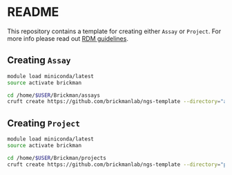 # README

This repository contains a template for creating either `Assay` or `Project`.
For more info please read out [RDM guidelines](https://brickmanlab.github.io/wiki/rdm/).

## Creating `Assay`

```bash
module load miniconda/latest
source activate brickman

cd /home/$USER/Brickman/assays
cruft create https://github.com/brickmanlab/ngs-template --directory="assay"
```

## Creating `Project`

```bash
module load miniconda/latest
source activate brickman

cd /home/$USER/Brickman/projects
cruft create https://github.com/brickmanlab/ngs-template --directory="project"
```
